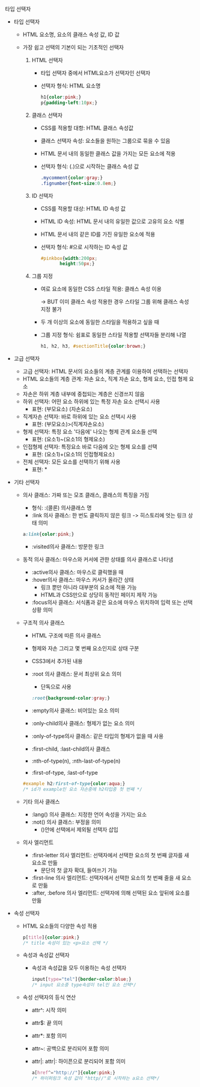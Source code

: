타입 선택자

- 타입 선택자

  - HTML 요소명, 요소의 클래스 속성 값, ID 값

  - 가장 쉽고 선택의 기본이 되는 기초적인 선택자

    1. HTML 선택자

       - 타입 선택자 중에서 HTML요소가 선택자인 선택자

       - 선택자 형식: HTML 요소명

         ```css
         h1{color:pink;}
         p{padding-left:10px;}
         ```

    2. 클래스 선택자

       - CSS를 적용할 대항: HTML 클래스 속성값

       - 클래스 선택자 속성: 요소들을 원하는 그룹으로 묶을 수 있음

       - HTML 문서 내의 동일한 클래스 값을 가지는 모든 요소에 적용

       - 선택자 형식: (.)으로 시작하는 클래스 속성 값

         ```css
         .mycomment{color:gray;}
         .fignumber{font-size:0.8em;}
         ```

    3. ID 선택자

       - CSS를 적용할 대상: HTML ID 속성 값

       - HTML ID 속성: HTML 문서 내의 유일한 값으로 고유의 요소 식별

       - HTML 문서 내의 같은 ID를 가진 유일한 요소에 적용

       - 선택자 형식: #으로 시작하는 ID 속성 값

         ```css
         #pinkbox{width:200px;
         		height:50px;}
         ```

    4. 그룹 지정

       - 여로 요소에 동일한 CSS 스타일 적용: 클래스 속성 이용

         -> BUT 이미 클래스 속성 적용한 경우 스타일 그룹 위해 클래스 속성 지정 불가

       - 두 개 이상의 요소에 동일한 스타일을 적용하고 싶을 때

       - 그룹 지정 형식: 쉼표로 동일한 스타일 적용할 선택자들 분리해 나열

         ```css
         h1, h2, h3, #sectionTitle{color:brown;}
         ```

- 고급 선택자

  - 고급 선택자: HTML 문서의 요소들의 계층 관계를 이용하여 선택하는 선택자
  - HTML 요소들의 계층 관계: 자손 요소, 직계 자손 요소, 형제 요소, 인접 형제 요소
  - 자손은 하위 계층 내부에 중첩되는 계층은 신경쓰지 않음
  - 하위 선택자: 어떤 요소 하위에 있는 특정 자손 요소 선택시 사용
    - 표현: (부모요소) (자손요소)
  - 직계자손 선택자: 바로 하위에 있는 요소 선택시 사용
    - 표현: (부모요소)>(직계자손요소)
  - 형제 선택자: 특정 요소 '다음에' 나오는 형제 관계 요소들 선택
    - 표현: (요소1)~(요소1의 형제요소)
  - 인접형제 선택자: 특정요소 바로 다음에 오는 형제 요소를 선택
    - 표현: (요소1)+(요소1의 인접형제요소)
  - 전체 선택자: 모든 요소를 선택하기 위해 사용
    - 표현: *

- 기타 선택자

  - 의사 클래스: 가짜 또는 모조 클래스, 클래스의 특징을 가짐

    - 형식: :(콜론) 의사클래스 명
    - :link 의사 클래스: 한 번도 클릭하지 않은 링크 -> 히스토리에 엇는 링크 상태 의미

    ```css
    a:link{color:pink;}
    ```

    - :visited의사 클래스: 방문한 링크

  - 동적 의사 클래스: 마우스와 커서에 관한 상태를 의사 클래스로 나타냄

    - :active의사 클래스: 마우스로 클릭했을 때
    - :hover의사 클래스: 마우스 커서가 올라간 상태
      - 링크 뿐만 아니라 대부분의 요소에 적용 가능
      - HTML과 CSS만으로 상당히 동적인 페이지 제작 가능
    - :focus의사 클래스: 서식폼과 같은 요소에 마우스 위치하여 입력 또는 선택상황 의미

  - 구조적 의사 클래스

    - HTML 구조에 따른 의사 클래스

    - 형제와 자손 그리고 몇 번째 요소인지로 상태 구분

    - CSS3에서 추가된 내용

    - :root 의사 클래스: 문서 최상위 요소 의미

      - 단독으로 사용

      ```css
      :root{background-color:gray;}
      ```

    - :empty의사 클래스: 비어있는 요소 의미

    - :only-child의사 클래스: 형제가 없는 요소 의미

    - :only-of-type의사 클래스: 같은 타입의 형제가 없을 때 사용

    - :first-child, :last-child의사 클래스

    - :nth-of-type(n), :nth-last-of-type(n)

    - :first-of-type, :last-of-type

    ```css
    #example h2:first-of-type{color:aqua;}
    /* id가 example인 요소 자손중에 h2타입중 첫 번째 */
    ```

  - 기타 의사 클래스

    - :lang() 의사 클래스: 지정한 언어 속성을 가지는 요소
    - :not() 의사 클래스: 부정을 의미
      - ()안에 선택에서 제외될 선택자 삽입

  - 의사 엘리먼트

    - :first-letter 의사 엘리먼트: 선택자에서 선택한 요소의 첫 번째 글자를 새 요소로 만듦
      - 문단의 첫 글자 확대, 들여쓰기 가능
    - :first-line 의사 엘리먼트: 선택자에서 선택한 요소의 첫 번째 줄을 새 요소로 만듦
    - :after, :before 의사 엘리먼트: 선택자에 의해 선택된 요소 앞뒤에 요소를 만듦

- 속성 선택자

  - HTML 요소들의 다양한 속성 적용

    ```css
    p[title]{color:pink;}
    /* title 속성이 있는 <p>요소 선택 */
    ```

  - 속성과 속성값 선택자

    - 속성과 속성값을 모두 이용하는 속성 선택자

      ```css
      input[type="tel"]{border-color:blue;}
      /* input 요소중 type속성이 tel인 요소 선택*/
      ```

  - 속성 선택자의 등식 연산

    - attr^: 시작 의미

    - attr$: 끝 의미

    - attr*: 포함 의미

    - attr~: 공백으로 분리되어 포함 의미

    - attr|: attr|: 하이픈으로 분리되어 포함 의미

      ```css
      a[href^="http://"]{color:pink;}
      /* 하이퍼링크 속성 값이 "http//"로 시작하는 a요소 선택*/
      ```

      

    